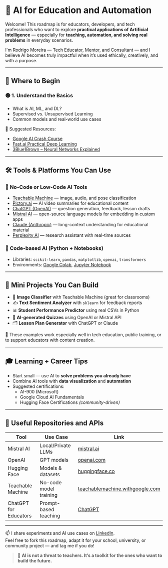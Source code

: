 # 🤖 AI for Education and Automation

Welcome! This roadmap is for educators, developers, and tech professionals who want to explore **practical applications of Artificial Intelligence** — especially for **teaching, automation, and solving real problems** in everyday scenarios.

I'm Rodrigo Moreira — Tech Educator, Mentor, and Consultant — and I believe AI becomes truly impactful when it’s used ethically, creatively, and with a purpose.

---

## 🧠 Where to Begin

### 🟢 1. Understand the Basics
- What is AI, ML, and DL?
- Supervised vs. Unsupervised Learning
- Common models and real-world use cases

📘 Suggested Resources:
- [Google AI Crash Course](https://developers.google.com/machine-learning/crash-course)  
- [Fast.ai Practical Deep Learning](https://course.fast.ai/)  
- [3Blue1Brown – Neural Networks Explained](https://www.youtube.com/watch?v=aircAruvnKk)

---

## 🛠️ Tools & Platforms You Can Use

### 🔹 **No-Code or Low-Code AI Tools**
- [Teachable Machine](https://teachablemachine.withgoogle.com/) — image, audio, and pose classification  
- [Pictory.ai](https://pictory.ai/) — AI video summaries for educational content  
- [ChatGPT (OpenAI)](https://chat.openai.com/) — question generation, feedback, lesson drafts  
- [Mistral AI](https://mistral.ai) — open-source language models for embedding in custom apps  
- [Claude (Anthropic)](https://claude.ai/) — long-context understanding for educational material  
- [Perplexity AI](https://www.perplexity.ai/) — research assistant with real-time sources

### 🔸 **Code-based AI (Python + Notebooks)**
- Libraries: `scikit-learn`, `pandas`, `matplotlib`, `openai`, `transformers`  
- Environments: [Google Colab](https://colab.research.google.com), [Jupyter Notebook](https://jupyter.org/)

---

## 🚀 Mini Projects You Can Build

- 🎯 **Image Classifier** with Teachable Machine (great for classrooms)  
- ✍️ **Text Sentiment Analyzer** with `sklearn` for feedback reports  
- 📊 **Student Performance Predictor** using real CSVs in Python  
- 🧠 **AI-generated Quizzes** using OpenAI or Mistral API  
- 🗂️ **Lesson Plan Generator** with ChatGPT or Claude

📌 These examples work especially well in tech education, public training, or to support educators with content creation.

---

## 🎓 Learning + Career Tips

- Start small — use AI to **solve problems you already have**
- Combine AI tools with **data visualization** and **automation**  
- Suggested certifications:
  - AI-900 (Microsoft)
  - Google Cloud AI Fundamentals
  - Hugging Face Certifications *(community-driven)*

---

## 🔗 Useful Repositories and APIs

| Tool | Use Case | Link |
|------|----------|------|
| Mistral AI | Local/Private LLMs | [mistral.ai](https://mistral.ai)  
| OpenAI | GPT models | [openai.com](https://openai.com)  
| Hugging Face | Models & datasets | [huggingface.co](https://huggingface.co)  
| Teachable Machine | No-code model training | [teachablemachine.withgoogle.com](https://teachablemachine.withgoogle.com/)  
| ChatGPT for Educators | Prompt-based teaching | [ChatGPT](https://chat.openai.com/)  

---

📫 I share experiments and AI use cases on [LinkedIn](https://www.linkedin.com/in/rodrigomoreiradossantos).  
Feel free to fork this roadmap, adapt it for your school, university, or community project — and tag me if you do!

> 🤖 **AI is not a threat to teachers. It’s a toolkit for the ones who want to build the future.**
